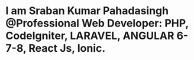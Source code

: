 # I am Sraban Kumar Pahadasingh @Professional Web Developer: PHP, CodeIgniter, LARAVEL, ANGULAR 6-7-8, React Js, Ionic.
